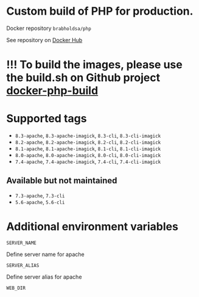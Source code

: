 # Custom build of PHP for production.

Docker repository `brabholdsa/php`

See repository on [Docker Hub](https://hub.docker.com/r/brabholdsa/php)

# !!! To build the images, please use the build.sh on Github project [docker-php-build](https://github.com/brabhold/docker-php-build)

# Supported tags

- `8.3-apache`, `8.3-apache-imagick`, `8.3-cli`, `8.3-cli-imagick`
- `8.2-apache`, `8.2-apache-imagick`, `8.2-cli`, `8.2-cli-imagick`
- `8.1-apache`, `8.1-apache-imagick`, `8.1-cli`, `8.1-cli-imagick`
- `8.0-apache`, `8.0-apache-imagick`, `8.0-cli`, `8.0-cli-imagick`
- `7.4-apache`, `7.4-apache-imagick`, `7.4-cli`, `7.4-cli-imagick`

##  Available but not maintained
- `7.3-apache`, `7.3-cli`
- `5.6-apache`, `5.6-cli`

# Additional environment variables

`SERVER_NAME`

Define server name for apache

`SERVER_ALIAS`

Define server alias for apache

`WEB_DIR`

